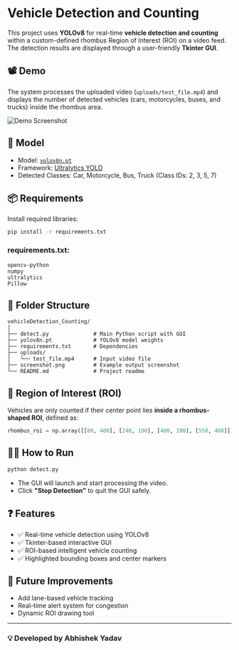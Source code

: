 # Vehicle Detection and Counting

This project uses **YOLOv8** for real-time **vehicle detection and counting** within a custom-defined rhombus Region of Interest (ROI) on a video feed. The detection results are displayed through a user-friendly **Tkinter GUI**.

## 📽 Demo
The system processes the uploaded video (`uploads/test_file.mp4`) and displays the number of detected vehicles (cars, motorcycles, buses, and trucks) inside the rhombus area.

![Demo Screenshot](screenshot.png)

## 🧠 Model
- Model: [`yolov8n.pt`](https://github.com/ultralytics/ultralytics)
- Framework: [Ultralytics YOLO](https://docs.ultralytics.com/)
- Detected Classes: Car, Motorcycle, Bus, Truck (Class IDs: 2, 3, 5, 7)

## 📦 Requirements

Install required libraries:
```bash
pip install -r requirements.txt
```

### requirements.txt:
```
opencv-python
numpy
ultralytics
Pillow
```

## 📁 Folder Structure

```
vehicleDetection_Counting/
│
├── detect.py              # Main Python script with GUI
├── yolov8n.pt             # YOLOv8 model weights
├── requirements.txt       # Dependencies
├── uploads/
│   └── test_file.mp4      # Input video file
├── screenshot.png         # Example output screenshot
└── README.md              # Project readme
```

## 🔷 Region of Interest (ROI)

Vehicles are only counted if their center point lies **inside a rhombus-shaped ROI**, defined as:
```python
rhombus_roi = np.array([[80, 400], [240, 100], [400, 100], [550, 400]], np.int32)
```

## 🧑‍💻 How to Run

```bash
python detect.py
```

- The GUI will launch and start processing the video.
- Click **"Stop Detection"** to quit the GUI safely.

## ❓ Features

- ✅ Real-time vehicle detection using YOLOv8
- ✅ Tkinter-based interactive GUI
- ✅ ROI-based intelligent vehicle counting
- ✅ Highlighted bounding boxes and center markers

## 📌 Future Improvements

- Add lane-based vehicle tracking
- Real-time alert system for congestion
- Dynamic ROI drawing tool

---

### 💡 Developed by Abhishek Yadav
